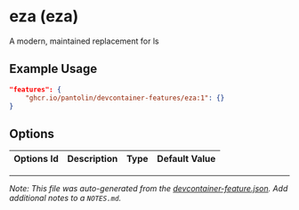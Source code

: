 
# eza (eza)

A modern, maintained replacement for ls

## Example Usage

```json
"features": {
    "ghcr.io/pantolin/devcontainer-features/eza:1": {}
}
```

## Options

| Options Id | Description | Type | Default Value |
|-----|-----|-----|-----|




---

_Note: This file was auto-generated from the [devcontainer-feature.json](https://github.com/pantolin/devcontainer-features/blob/main/src/eza/devcontainer-feature.json).  Add additional notes to a `NOTES.md`._
